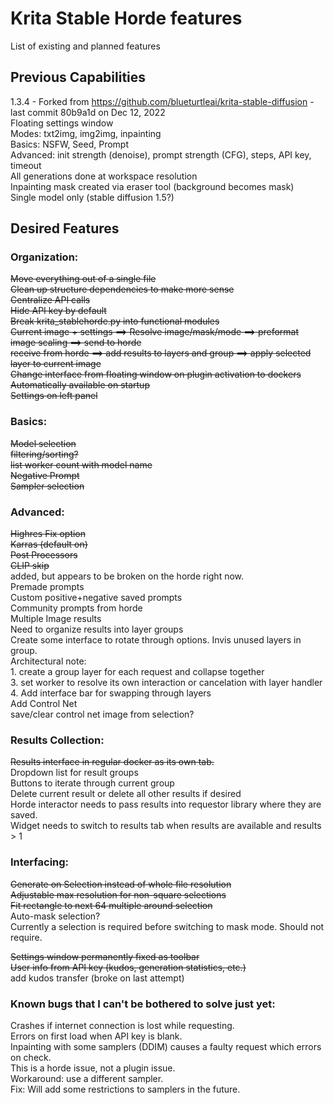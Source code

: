 # Krita Stable Horde features
List of existing and planned features  
## Previous Capabilities
1.3.4 - Forked from https://github.com/blueturtleai/krita-stable-diffusion - last commit 80b9a1d on Dec 12, 2022  
    Floating settings window  
        Modes: txt2img, img2img, inpainting  
        Basics: NSFW, Seed, Prompt  
        Advanced: init strength (denoise), prompt strength (CFG), steps, API key, timeout  
    All generations done at workspace resolution  
    Inpainting mask created via eraser tool (background becomes mask)  
    Single model only (stable diffusion 1.5?)  
## Desired Features
### Organization:
~~Move everything out of a single file~~  
~~Clean up structure dependencies to make more sense~~  
~~Centralize API calls~~  
~~Hide API key by default~~  
~~Break krita_stablehorde.py into functional modules~~  
    ~~Current image + settings ==> Resolve image/mask/mode ==> preformat image scaling ==> send to horde~~  
    ~~receive from horde ==> add results to layers and group ==> apply selected layer to current image~~  
~~Change interface from floating window on plugin activation to dockers~~  
    ~~Automatically available on startup~~  
    ~~Settings on left panel~~  
### Basics:
~~Model selection~~  
    ~~filtering/sorting?~~  
    ~~list worker count with model name~~  
~~Negative Prompt~~  
~~Sampler selection~~  
### Advanced:
~~Highres Fix option~~  
~~Karras (default on)~~  
~~Post Processors~~  
~~CLIP skip~~  
    added, but appears to be broken on the horde right now.  
Premade prompts  
    Custom positive+negative saved prompts  
    Community prompts from horde  
Multiple Image results  
    Need to organize results into layer groups  
    Create some interface to rotate through options. Invis unused layers in group.  
        Architectural note:  
        1. create a group layer for each request and collapse together  
        3. set worker to resolve its own interaction or cancelation with layer handler  
        4. Add interface bar for swapping through layers  
Add Control Net  
    save/clear control net image from selection?  
### Results Collection:
~~Results interface in regular docker as its own tab.~~  
    Dropdown list for result groups  
    Buttons to iterate through current group  
    Delete current result or delete all other results if desired  
Horde interactor needs to pass results into requestor library where they are saved.  
Widget needs to switch to results tab when results are available and results > 1

### Interfacing:
~~Generate on Selection instead of whole file resolution~~  
    ~~Adjustable max resolution for non-square selections~~  
    ~~Fit rectangle to next 64 multiple around selection~~  
    Auto-mask selection?  
        Currently a selection is required before switching to mask mode. Should not require.  

~~Settings window permanently fixed as toolbar~~  
~~User info from API key (kudos, generation statistics, etc.)~~  
    add kudos transfer (broke on last attempt)  
### Known bugs that I can't be bothered to solve just yet:
Crashes if internet connection is lost while requesting.  
Errors on first load when API key is blank.  
Inpainting with some samplers (DDIM) causes a faulty request which errors on check.  
    This is a horde issue, not a plugin issue.  
    Workaround: use a different sampler.  
    Fix: Will add some restrictions to samplers in the future.  